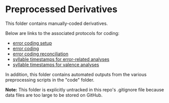 # Preprocessed Derivatives

This folder contains manually-coded derivatives.

Below are links to the associated protocols for coding:
- [error coding setup](https://docs.google.com/document/d/1T-h1jSlc2rjdnBm_pFzaBOrm3jwF_zMFQAGvIUzJT6I/edit?usp=sharing)
- [error coding](https://drive.google.com/file/d/1hGTm327Sx_aShtAA92BwYgr_M4wQVjex/view?usp=sharing)
- [error coding reconciliation](https://docs.google.com/document/d/1rUANfaUdUZerdP6So-_reVvjYVzTECjTBnEew8zdrT4/edit?usp=sharing)
- [syllable timestamps for error-related analyses](https://docs.google.com/document/d/1g34fBKoXVvUMcNLss6o7cfUAdEXzI9iup5uQGTvtnK4/edit?usp=sharing)
- [syllable timestamps for valence analyses](https://docs.google.com/document/d/1PU5kvBl8x_OHHsRz-WTZ-KpmJrmWY0H1-xZrN-be3AE/edit?usp=sharing)

In addition, this folder contains automated outputs from the various preprocessing scripts in the "code" folder.

**Note:** This folder is explicitly untracked in this repo's .gitignore file because data files are too large to be stored on GitHub.